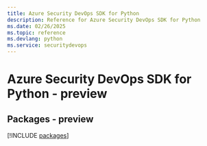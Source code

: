 ```yaml
---
title: Azure Security DevOps SDK for Python
description: Reference for Azure Security DevOps SDK for Python
ms.date: 02/26/2025
ms.topic: reference
ms.devlang: python
ms.service: securitydevops
---
```

# Azure Security DevOps SDK for Python - preview
## Packages - preview
[!INCLUDE [packages](security-devops-index.md)]